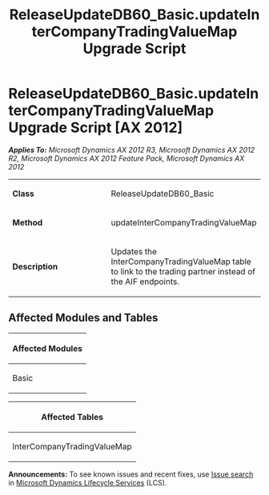 ﻿---
title: ReleaseUpdateDB60_Basic.updateInterCompanyTradingValueMap Upgrade Script
TOCTitle: ReleaseUpdateDB60_Basic.updateInterCompanyTradingValueMap Upgrade Script
ms:assetid: 2183d07a-dee1-96c2-cc0a-e7afb6966c55
ms:mtpsurl: https://msdn.microsoft.com/en-us/library/JJ684924(v=AX.60)
ms:contentKeyID: 49707126
ms.date: 05/18/2015
mtps_version: v=AX.60
---

# ReleaseUpdateDB60\_Basic.updateInterCompanyTradingValueMap Upgrade Script [AX 2012]


_**Applies To:** Microsoft Dynamics AX 2012 R3, Microsoft Dynamics AX 2012 R2, Microsoft Dynamics AX 2012 Feature Pack, Microsoft Dynamics AX 2012_

<table>
<colgroup>
<col style="width: 50%" />
<col style="width: 50%" />
</colgroup>
<tbody>
<tr class="odd">
<td><p><strong>Class</strong></p></td>
<td><p>ReleaseUpdateDB60_Basic</p></td>
</tr>
<tr class="even">
<td><p><strong>Method</strong></p></td>
<td><p>updateInterCompanyTradingValueMap</p></td>
</tr>
<tr class="odd">
<td><p><strong>Description</strong></p></td>
<td><p>Updates the InterCompanyTradingValueMap table to link to the trading partner instead of the AIF endpoints.</p></td>
</tr>
</tbody>
</table>


## Affected Modules and Tables

<table>
<colgroup>
<col style="width: 100%" />
</colgroup>
<thead>
<tr class="header">
<th><p>Affected Modules</p></th>
</tr>
</thead>
<tbody>
<tr class="odd">
<td><p>Basic</p></td>
</tr>
</tbody>
</table>


<table>
<colgroup>
<col style="width: 100%" />
</colgroup>
<thead>
<tr class="header">
<th><p>Affected Tables</p></th>
</tr>
</thead>
<tbody>
<tr class="odd">
<td><p>InterCompanyTradingValueMap</p></td>
</tr>
</tbody>
</table>

  
**Announcements:** To see known issues and recent fixes, use [Issue search](http://go.microsoft.com/fwlink/?linkid=389258) in [Microsoft Dynamics Lifecycle Services](http://go.microsoft.com/fwlink/?linkid=306505) (LCS).

